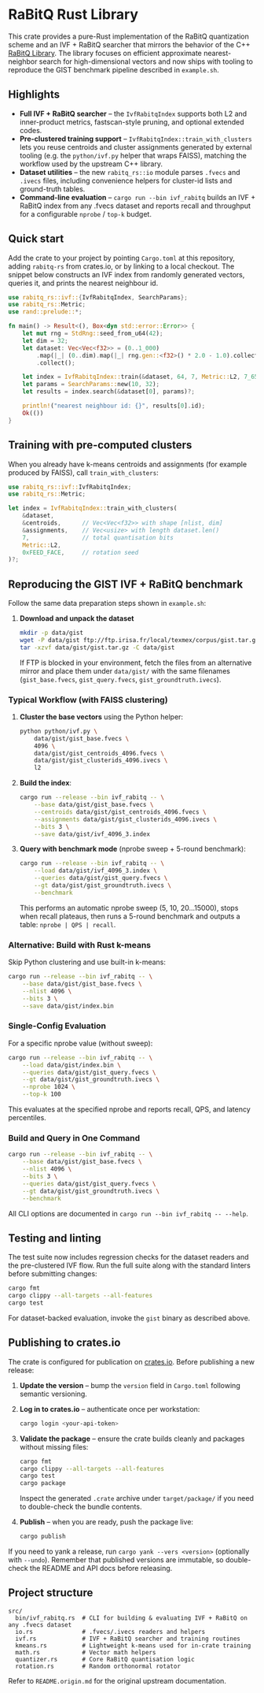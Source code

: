 # RaBitQ Rust Library

This crate provides a pure-Rust implementation of the RaBitQ quantization scheme and an IVF + RaBitQ searcher that mirrors the
behavior of the C++ [RaBitQ Library](https://github.com/VectorDB-NTU/RaBitQ-Library). The library focuses on efficient approximate nearest-neighbor search for high-dimensional vectors and now ships with tooling to reproduce the GIST benchmark pipeline described in `example.sh`.

## Highlights

- **Full IVF + RaBitQ searcher** – the `IvfRabitqIndex` supports both L2 and inner-product metrics, fastscan-style pruning, and
  optional extended codes.
- **Pre-clustered training support** – `IvfRabitqIndex::train_with_clusters` lets you reuse centroids and cluster assignments
  generated by external tooling (e.g. the `python/ivf.py` helper that wraps FAISS), matching the workflow used by the upstream C++
  library.
- **Dataset utilities** – the new `rabitq_rs::io` module parses `.fvecs` and `.ivecs` files, including convenience helpers for
  cluster-id lists and ground-truth tables.
- **Command-line evaluation** – `cargo run --bin ivf_rabitq` builds an IVF + RaBitQ index from any .fvecs dataset and reports recall and
  throughput for a configurable `nprobe` / `top-k` budget.

## Quick start

Add the crate to your project by pointing `Cargo.toml` at this repository, adding `rabitq-rs` from crates.io, or by linking to a
local checkout. The snippet below constructs an IVF index from randomly generated vectors, queries it, and prints the nearest
neighbour id.

```rust
use rabitq_rs::ivf::{IvfRabitqIndex, SearchParams};
use rabitq_rs::Metric;
use rand::prelude::*;

fn main() -> Result<(), Box<dyn std::error::Error>> {
    let mut rng = StdRng::seed_from_u64(42);
    let dim = 32;
    let dataset: Vec<Vec<f32>> = (0..1_000)
        .map(|_| (0..dim).map(|_| rng.gen::<f32>() * 2.0 - 1.0).collect())
        .collect();

    let index = IvfRabitqIndex::train(&dataset, 64, 7, Metric::L2, 7_654)?;
    let params = SearchParams::new(10, 32);
    let results = index.search(&dataset[0], params)?;

    println!("nearest neighbour id: {}", results[0].id);
    Ok(())
}
```

## Training with pre-computed clusters

When you already have k-means centroids and assignments (for example produced by FAISS), call `train_with_clusters`:

```rust
use rabitq_rs::ivf::IvfRabitqIndex;
use rabitq_rs::Metric;

let index = IvfRabitqIndex::train_with_clusters(
    &dataset,
    &centroids,      // Vec<Vec<f32>> with shape [nlist, dim]
    &assignments,    // Vec<usize> with length dataset.len()
    7,               // total quantisation bits
    Metric::L2,
    0xFEED_FACE,     // rotation seed
)?;
```

## Reproducing the GIST IVF + RaBitQ benchmark

Follow the same data preparation steps shown in `example.sh`:

1. **Download and unpack the dataset**

   ```bash
   mkdir -p data/gist
   wget -P data/gist ftp://ftp.irisa.fr/local/texmex/corpus/gist.tar.gz
   tar -xzvf data/gist/gist.tar.gz -C data/gist
   ```

   If FTP is blocked in your environment, fetch the files from an alternative mirror and place them under `data/gist/` with the
   same filenames (`gist_base.fvecs`, `gist_query.fvecs`, `gist_groundtruth.ivecs`).

### Typical Workflow (with FAISS clustering)

1. **Cluster the base vectors** using the Python helper:

   ```bash
   python python/ivf.py \
       data/gist/gist_base.fvecs \
       4096 \
       data/gist/gist_centroids_4096.fvecs \
       data/gist/gist_clusterids_4096.ivecs \
       l2
   ```

2. **Build the index**:

   ```bash
   cargo run --release --bin ivf_rabitq -- \
       --base data/gist/gist_base.fvecs \
       --centroids data/gist/gist_centroids_4096.fvecs \
       --assignments data/gist/gist_clusterids_4096.ivecs \
       --bits 3 \
       --save data/gist/ivf_4096_3.index
   ```

3. **Query with benchmark mode** (nprobe sweep + 5-round benchmark):

   ```bash
   cargo run --release --bin ivf_rabitq -- \
       --load data/gist/ivf_4096_3.index \
       --queries data/gist/gist_query.fvecs \
       --gt data/gist/gist_groundtruth.ivecs \
       --benchmark
   ```

   This performs an automatic nprobe sweep (5, 10, 20...15000), stops when recall plateaus, then runs a 5-round benchmark
   and outputs a table: `nprobe | QPS | recall`.

### Alternative: Build with Rust k-means

Skip Python clustering and use built-in k-means:

```bash
cargo run --release --bin ivf_rabitq -- \
    --base data/gist/gist_base.fvecs \
    --nlist 4096 \
    --bits 3 \
    --save data/gist/index.bin
```

### Single-Config Evaluation

For a specific nprobe value (without sweep):

```bash
cargo run --release --bin ivf_rabitq -- \
    --load data/gist/index.bin \
    --queries data/gist/gist_query.fvecs \
    --gt data/gist/gist_groundtruth.ivecs \
    --nprobe 1024 \
    --top-k 100
```

This evaluates at the specified nprobe and reports recall, QPS, and latency percentiles.

### Build and Query in One Command

```bash
cargo run --release --bin ivf_rabitq -- \
    --base data/gist/gist_base.fvecs \
    --nlist 4096 \
    --bits 3 \
    --queries data/gist/gist_query.fvecs \
    --gt data/gist/gist_groundtruth.ivecs \
    --benchmark
```

All CLI options are documented in `cargo run --bin ivf_rabitq -- --help`.

## Testing and linting

The test suite now includes regression checks for the dataset readers and the pre-clustered IVF flow. Run the full suite along
with the standard linters before submitting changes:

```bash
cargo fmt
cargo clippy --all-targets --all-features
cargo test
```

For dataset-backed evaluation, invoke the `gist` binary as described above.

## Publishing to crates.io

The crate is configured for publication on [crates.io](https://crates.io/crates/rabitq-rs). Before publishing a new release:

1. **Update the version** – bump the `version` field in `Cargo.toml` following semantic versioning.
2. **Log in to crates.io** – authenticate once per workstation:

   ```bash
   cargo login <your-api-token>
   ```

3. **Validate the package** – ensure the crate builds cleanly and packages without missing files:

   ```bash
   cargo fmt
   cargo clippy --all-targets --all-features
   cargo test
   cargo package
   ```

   Inspect the generated `.crate` archive under `target/package/` if you need to double-check the bundle contents.
4. **Publish** – when you are ready, push the package live:

   ```bash
   cargo publish
   ```

If you need to yank a release, run `cargo yank --vers <version>` (optionally with `--undo`). Remember that published versions
are immutable, so double-check the README and API docs before releasing.

## Project structure

```text
src/
  bin/ivf_rabitq.rs  # CLI for building & evaluating IVF + RaBitQ on any .fvecs dataset
  io.rs              # .fvecs/.ivecs readers and helpers
  ivf.rs             # IVF + RaBitQ searcher and training routines
  kmeans.rs          # Lightweight k-means used for in-crate training
  math.rs            # Vector math helpers
  quantizer.rs       # Core RaBitQ quantisation logic
  rotation.rs        # Random orthonormal rotator
```

Refer to `README.origin.md` for the original upstream documentation.
